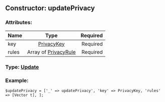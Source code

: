## Constructor: updatePrivacy  

### Attributes:

| Name     |    Type       | Required |
|----------|:-------------:|---------:|
|key|[PrivacyKey](../types/PrivacyKey.md) | Required|
|rules|Array of [PrivacyRule](../types/PrivacyRule.md) | Required|


### Type: [Update](../types/Update.md)

### Example:


```
$updatePrivacy = ['_' => updatePrivacy', 'key' => PrivacyKey, 'rules' => [Vector t], ];
```